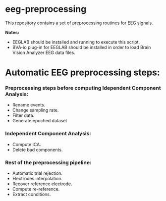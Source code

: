 # eeg-preprocessing
This repository contains a set of preprocessing routines for EEG signals. 

**Notes:** 
 - EEGLAB should be installed and running to execute this script.
 - BVA-io plug-in for EEGLAB should be installed in order to load Brain Vision Analyzer EEG data files.

# Automatic EEG preprocessing steps:

### Preprocessing steps before computing Idependent Component Analysis:

 - Rename events.
 - Change sampling rate.
 - Filter data.
 - Generate epoched dataset

### Independent Component Analysis:

 - Compute ICA.
 - Delete bad components.

### Rest of the preprocessing pipeline:

 - Automatic trial rejection.
 - Electrodes interpolation.
 - Recover reference electrode.
 - Compute re-reference.
 - Extract conditions.
